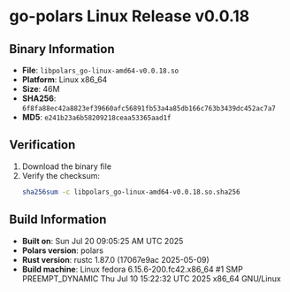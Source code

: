 # go-polars Linux Release v0.0.18

## Binary Information

- **File**: `libpolars_go-linux-amd64-v0.0.18.so`
- **Platform**: Linux x86_64
- **Size**: 46M
- **SHA256**: `6f8fa88ec42a8823ef39660afc56891fb53a4a85db166c763b3439dc452ac7a7`
- **MD5**: `e241b23a6b58209218ceaa53365aad1f`

## Verification

1. Download the binary file
2. Verify the checksum:
   ```bash
   sha256sum -c libpolars_go-linux-amd64-v0.0.18.so.sha256
   ```

## Build Information

- **Built on**: Sun Jul 20 09:05:25 AM UTC 2025
- **Polars version**: polars
- **Rust version**: rustc 1.87.0 (17067e9ac 2025-05-09)
- **Build machine**: Linux fedora 6.15.6-200.fc42.x86_64 #1 SMP PREEMPT_DYNAMIC Thu Jul 10 15:22:32 UTC 2025 x86_64 GNU/Linux
